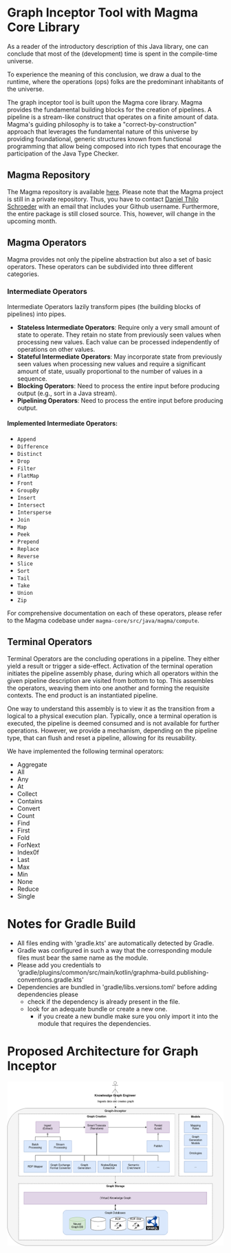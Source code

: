 # Graph Inceptor Tool with Magma Core Library

As a reader of the introductory description of this Java library, one can conclude that most of the (development) time is spent in the compile-time universe.

To experience the meaning of this conclusion, we draw a dual to the runtime, where the operations (ops) folks are the predominant inhabitants of the universe.

The graph inceptor tool is built upon the Magma core library. Magma provides the fundamental building blocks for the creation of pipelines. A pipeline is a stream-like construct that operates on a finite amount of data. Magma's guiding philosophy is to take a "correct-by-construction" approach that leverages the fundamental nature of this universe by providing foundational, generic structures known from functional programming that allow being composed into rich types that encourage the participation of the Java Type Checker.

## Magma Repository

The Magma repository is available [here](https://github.com/DTSchroeder/gm-magma). Please note that the Magma project is still in a private repository. Thus, you have to contact [Daniel Thilo Schroeder](mailto:daniel.t.schroeder) with an email that includes your Github username. Furthermore, the entire package is still closed source. This, however, will change in the upcoming month.

## Magma Operators

Magma provides not only the pipeline abstraction but also a set of basic operators. These operators can be subdivided into three different categories.

### Intermediate Operators

Intermediate Operators lazily transform pipes (the building blocks of pipelines) into pipes.

* **Stateless Intermediate Operators**: Require only a very small amount of state to operate. They retain no state from previously seen values when processing new values. Each value can be processed independently of operations on other values.
* **Stateful Intermediate Operators**: May incorporate state from previously seen values when processing new values and require a significant amount of state, usually proportional to the number of values in a sequence.
* **Blocking Operators**: Need to process the entire input before producing output (e.g., sort in a Java stream).
* **Pipelining Operators**: Need to process the entire input before producing output.

#### Implemented Intermediate Operators:

- `Append`
- `Difference`
- `Distinct`
- `Drop`
- `Filter`
- `FlatMap`
- `Front`
- `GroupBy`
- `Insert`
- `Intersect`
- `Intersperse`
- `Join`
- `Map`
- `Peek`
- `Prepend`
- `Replace`
- `Reverse`
- `Slice`
- `Sort`
- `Tail`
- `Take`
- `Union`
- `Zip`

For comprehensive documentation on each of these operators, please refer to the Magma codebase under `magma-core/src/java/magma/compute`.

## Terminal Operators

Terminal Operators are the concluding operations in a pipeline. They either yield a result or trigger a side-effect. Activation of the terminal operation initiates the pipeline assembly phase, during which all operators within the given pipeline description are visited from bottom to top. This assembles the operators, weaving them into one another and forming the requisite contexts. The end product is an instantiated pipeline.

One way to understand this assembly is to view it as the transition from a logical to a physical execution plan. Typically, once a terminal operation is executed, the pipeline is deemed consumed and is not available for further operations. However, we provide a mechanism, depending on the pipeline type, that can flush and reset a pipeline, allowing for its reusability.

We have implemented the following terminal operators:

- Aggregate
- All
- Any
- At
- Collect
- Contains
- Convert
- Count
- Find
- First
- Fold
- ForNext
- Index0f
- Last
- Max
- Min
- None
- Reduce
- Single




# Notes for Gradle Build

* All files ending with 'gradle.kts' are automatically detected by Gradle.
* Gradle was configured in such a way that the corresponding module files must bear the same name as the module.
* Please add you credentials to 'gradle/plugins/common/src/main/kotlin/graphma-build.publishing-conventions.gradle.kts'
* Dependencies are bundled in 'gradle/libs.versions.toml' before adding dependencies please 
  * check if the dependency is already present in the file.
  * look for an adequate bundle or create a new one.
    * if you create a new bundle make sure you only import it into the module that requires the dependencies.

# Proposed Architecture for Graph Inceptor 

![architecture](./doc/inceptor.png)